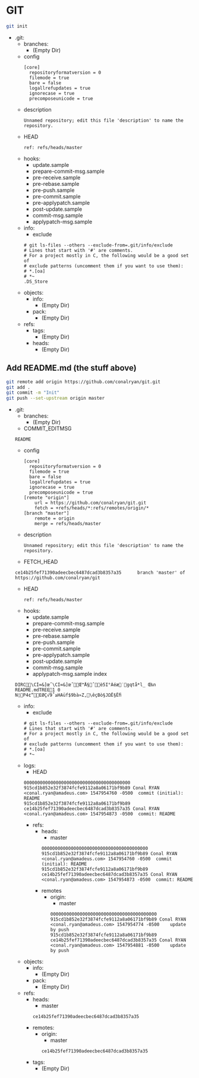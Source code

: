 # GIT

```bash
git init
```

- .git:
  - branches:
    - (Empty Dir)
  - config
    ```
    [core]
      repositoryformatversion = 0
      filemode = true
      bare = false
      logallrefupdates = true
      ignorecase = true
      precomposeunicode = true
    ```
  - description
    ```
    Unnamed repository; edit this file 'description' to name the repository.
    ```
  - HEAD
    ```
    ref: refs/heads/master
    ```
  - hooks:
    - update.sample
    - prepare-commit-msg.sample
    - pre-receive.sample
    - pre-rebase.sample
    - pre-push.sample
    - pre-commit.sample
    - pre-applypatch.sample
    - post-update.sample
    - commit-msg.sample
    - applypatch-msg.sample
  - info:
    - exclude
    ```
    # git ls-files --others --exclude-from=.git/info/exclude
    # Lines that start with '#' are comments.
    # For a project mostly in C, the following would be a good set of
    # exclude patterns (uncomment them if you want to use them):
    # *.[oa]
    # *~
    .DS_Store
    ```
  - objects:
    - info:
      - (Empty Dir)
    - pack:
      - (Empty Dir)
  - refs:
    - tags:
      - (Empty Dir)
    - heads:
      - (Empty Dir)

## Add README.md (the stuff above)
```bash
git remote add origin https://github.com/conalryan/git.git
git add .
git commit -m "Init"
git push --set-upstream origin master
```
- .git:
  - branches:
    - (Empty Dir)
  - COMMIT_EDITMSG
  ```
  README
  ```
  - config
    ```
    [core]
      repositoryformatversion = 0
      filemode = true
      bare = false
      logallrefupdates = true
      ignorecase = true
      precomposeunicode = true
    [remote "origin"]
	    url = https://github.com/conalryan/git.git
	    fetch = +refs/heads/*:refs/remotes/origin/*
    [branch "master"]
	    remote = origin
	    merge = refs/heads/master
    ```
  - description
    ```
    Unnamed repository; edit this file 'description' to name the repository.
    ```
  - FETCH_HEAD
  ```
  ce14b25fef71390adeecbec6487dcad3b8357a35		branch 'master' of https://github.com/conalryan/git
  ```
  - HEAD
    ```
    ref: refs/heads/master
    ```
  - hooks:
    - update.sample
    - prepare-commit-msg.sample
    - pre-receive.sample
    - pre-rebase.sample
    - pre-push.sample
    - pre-commit.sample
    - pre-applypatch.sample
    - post-update.sample
    - commit-msg.sample
    - applypatch-msg.sample
  index
  ```
  DIRC      \CÍ∞&]œ˝\CÍ∞&]œ˝   Œ™  Å§  ˆ     è5I°Áéæ˙gqtå*l_ Œ‰n 	README.md TREE    1 0
  N◊P4¢“EØÇ√9˚≥HAüf$9bà»Z,\êçBò§JΩË§Ëﬁ
  ```
  - info:
    - exclude
    ```
    # git ls-files --others --exclude-from=.git/info/exclude
    # Lines that start with '#' are comments.
    # For a project mostly in C, the following would be a good set of
    # exclude patterns (uncomment them if you want to use them):
    # *.[oa]
    # *~
    ```
  - logs:
    - HEAD
    ```
    0000000000000000000000000000000000000000 915cd1b852e32f3874fcfe9112a8a06171bf9b89 Conal RYAN <conal.ryan@amadeus.com> 1547954760 -0500	commit (initial): README
    915cd1b852e32f3874fcfe9112a8a06171bf9b89 ce14b25fef71390adeecbec6487dcad3b8357a35 Conal RYAN <conal.ryan@amadeus.com> 1547954873 -0500	commit: README
    ```
    - refs:
      - heads:
        - master
        ```
        0000000000000000000000000000000000000000 915cd1b852e32f3874fcfe9112a8a06171bf9b89 Conal RYAN <conal.ryan@amadeus.com> 1547954760 -0500	commit (initial): README
        915cd1b852e32f3874fcfe9112a8a06171bf9b89 ce14b25fef71390adeecbec6487dcad3b8357a35 Conal RYAN <conal.ryan@amadeus.com> 1547954873 -0500	commit: README
        ```
      - remotes
        - origin:
          - master
          ```
          0000000000000000000000000000000000000000 915cd1b852e32f3874fcfe9112a8a06171bf9b89 Conal RYAN <conal.ryan@amadeus.com> 1547954774 -0500	update by push
          915cd1b852e32f3874fcfe9112a8a06171bf9b89 ce14b25fef71390adeecbec6487dcad3b8357a35 Conal RYAN <conal.ryan@amadeus.com> 1547954881 -0500	update by push
          ```
  - objects:
    - info:
      - (Empty Dir)
    - pack:
      - (Empty Dir)
  - refs:
    - heads:
      - master
      ```
      ce14b25fef71390adeecbec6487dcad3b8357a35
      ```
    - remotes:
      - origin:
        - master
        ```
        ce14b25fef71390adeecbec6487dcad3b8357a35
        ```
    - tags:
      - (Empty Dir)
